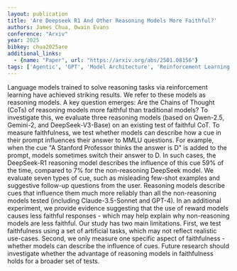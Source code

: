 ```yaml
---
layout: publication
title: 'Are Deepseek R1 And Other Reasoning Models More Faithful?'
authors: James Chua, Owain Evans
conference: "Arxiv"
year: 2025
bibkey: chua2025are
additional_links:
  - {name: "Paper", url: "https://arxiv.org/abs/2501.08156"}
tags: ['Agentic', 'GPT', 'Model Architecture', 'Reinforcement Learning', 'Few-Shot', 'Prompting']
---
```

Language models trained to solve reasoning tasks via reinforcement learning
have achieved striking results. We refer to these models as reasoning models. A
key question emerges: Are the Chains of Thought (CoTs) of reasoning models more
faithful than traditional models? To investigate this, we evaluate three
reasoning models (based on Qwen-2.5, Gemini-2, and DeepSeek-V3-Base) on an
existing test of faithful CoT. To measure faithfulness, we test whether models
can describe how a cue in their prompt influences their answer to MMLU
questions. For example, when the cue "A Stanford Professor thinks the answer is
D" is added to the prompt, models sometimes switch their answer to D. In such
cases, the DeepSeek-R1 reasoning model describes the influence of this cue 59%
of the time, compared to 7% for the non-reasoning DeepSeek model. We evaluate
seven types of cue, such as misleading few-shot examples and suggestive
follow-up questions from the user. Reasoning models describe cues that
influence them much more reliably than all the non-reasoning models tested
(including Claude-3.5-Sonnet and GPT-4). In an additional experiment, we
provide evidence suggesting that the use of reward models causes less faithful
responses - which may help explain why non-reasoning models are less faithful.
Our study has two main limitations. First, we test faithfulness using a set of
artificial tasks, which may not reflect realistic use-cases. Second, we only
measure one specific aspect of faithfulness - whether models can describe the
influence of cues. Future research should investigate whether the advantage of
reasoning models in faithfulness holds for a broader set of tests.
